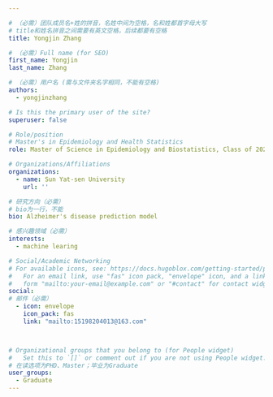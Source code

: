 ```yaml
---

# （必需）团队成员名+姓的拼音，名姓中间为空格，名和姓都首字母大写
# title和姓名拼音之间需要有英文空格，后续都要有空格
title: Yongjin Zhang

# （必需）Full name (for SEO)
first_name: Yongjin
last_name: Zhang

# （必需）用户名 (需与文件夹名字相同，不能有空格)
authors:
  - yongjinzhang

# Is this the primary user of the site?
superuser: false

# Role/position
# Master's in Epidemiology and Health Statistics
role: Master of Science in Epidemiology and Biostatistics, Class of 2025

# Organizations/Affiliations
organizations:
  - name: Sun Yat-sen University
    url: ''

# 研究方向（必需）
# bio为一行，不能
bio: Alzheimer's disease prediction model

# 感兴趣领域（必需）
interests:
  - machine learing

# Social/Academic Networking
# For available icons, see: https://docs.hugoblox.com/getting-started/page-builder/#icons
#   For an email link, use "fas" icon pack, "envelope" icon, and a link in the
#   form "mailto:your-email@example.com" or "#contact" for contact widget.
social:
# 邮件（必需）
  - icon: envelope
    icon_pack: fas
    link: "mailto:15198204013@163.com"



# Organizational groups that you belong to (for People widget)
#   Set this to `[]` or comment out if you are not using People widget.
# 在读选项为PHD、Master；毕业为Graduate
user_groups:
  - Graduate
---
```





